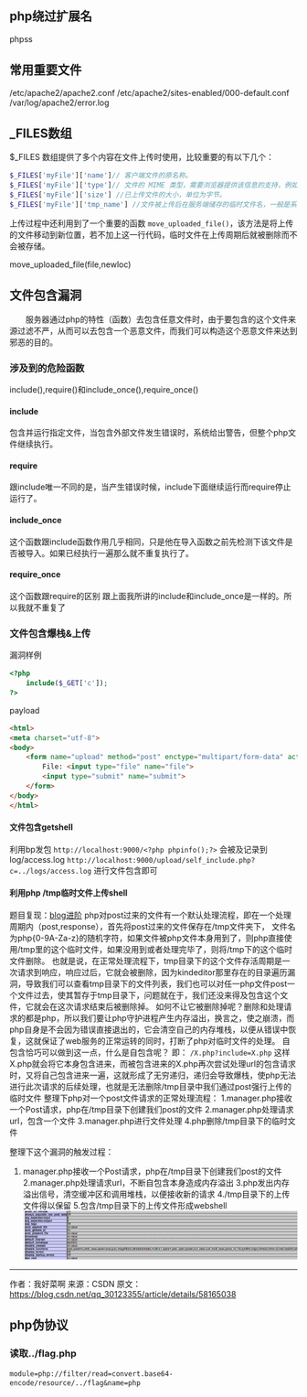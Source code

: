 ## php绕过扩展名
phpss

## 常用重要文件
/etc/apache2/apache2.conf
/etc/apache2/sites-enabled/000-default.conf
/var/log/apache2/error.log
## _FILES数组
$_FILES 数组提供了多个内容在文件上传时使用，比较重要的有以下几个：
```php
$_FILES['myFile']['name']// 客户端文件的原名称。 
$_FILES['myFile']['type']// 文件的 MIME 类型，需要浏览器提供该信息的支持，例如"image/gif"。 
$_FILES['myFile']['size'] //已上传文件的大小，单位为字节。 
$_FILES['myFile']['tmp_name'] //文件被上传后在服务端储存的临时文件名，一般是系统默认。可以在php.ini的upload_tmp_dir 指定，默认是/tmp目录。
```
上传过程中还利用到了一个重要的函数  `move_uploaded_file()`，该方法是将上传的文件移动到新位置，若不加上这一行代码，临时文件在上传周期后就被删除而不会被存储。

move_uploaded_file(file,newloc)
## 文件包含漏洞
　　服务器通过php的特性（函数）去包含任意文件时，由于要包含的这个文件来源过滤不严，从而可以去包含一个恶意文件，而我们可以构造这个恶意文件来达到邪恶的目的。
### 涉及到的危险函数
include(),require()和include_once(),require_once()
#### include
包含并运行指定文件，当包含外部文件发生错误时，系统给出警告，但整个php文件继续执行。
#### require
跟include唯一不同的是，当产生错误时候，include下面继续运行而require停止运行了。
#### include_once
这个函数跟include函数作用几乎相同，只是他在导入函数之前先检测下该文件是否被导入。如果已经执行一遍那么就不重复执行了。
#### require_once
这个函数跟require的区别 跟上面我所讲的include和include_once是一样的。所以我就不重复了


### 文件包含爆栈&上传
漏洞样例
```php
<?php
    include($_GET['c']);
?>
```
payload
```html
<html>
<meta charset="utf-8">
<body>
    <form name="upload" method="post" enctype="multipart/form-data" action="./self_include.php?c=self_include.php">
        File: <input type="file" name="file">
        <input type="submit" name="submit">
    </form>
</body>
</html>
```

#### 文件包含getshell
利用bp发包
`http://localhost:9000/<?php phpinfo();?>` 会被及记录到log/access.log
`http://localhost:9000/upload/self_include.php?c=../logs/access.log` 进行文件包含即可

#### 利用php /tmp临时文件上传shell
题目复现：[blog进阶](https://www.ichunqiu.com/battalion?t=1&r=56951)
php对post过来的文件有一个默认处理流程，即在一个处理周期内（post,response），首先将post过来的文件保存在/tmp文件夹下，
文件名为php{0-9A-Za-z}的随机字符，如果文件被php文件本身用到了，则php直接使用/tmp里的这个临时文件，如果没用到或者处理完毕了，则将/tmp下的这个临时文件删除。
也就是说，在正常处理流程下，tmp目录下的这个文件存活周期是一次请求到响应，响应过后，它就会被删除，因为kindeditor那里存在的目录遍历漏洞，导致我们可以查看tmp目录下的文件列表，我们也可以对任一php文件post一个文件过去，使其暂存于tmp目录下，问题就在于，我们还没来得及包含这个文件，它就会在这次请求结束后被删除掉。
如何不让它被删除掉呢？删除和处理请求的都是php，所以我们要让php守护进程产生内存溢出，换言之，使之崩溃，而php自身是不会因为错误直接退出的，它会清空自己的内存堆栈，以便从错误中恢复，这就保证了web服务的正常运转的同时，打断了php对临时文件的处理。
自包含恰巧可以做到这一点，什么是自包含呢？
即： `/X.php?include=X.php`
这样X.php就会将它本身包含进来，而被包含进来的X.php再次尝试处理url的包含请求时，又将自己包含进来一遍，这就形成了无穷递归，递归会导致爆栈，使php无法进行此次请求的后续处理，也就是无法删除/tmp目录中我们通过post强行上传的临时文件
整理下php对一个post文件请求的正常处理流程：
1.manager.php接收一个Post请求，php在/tmp目录下创建我们post的文件
2.manager.php处理请求url，包含一个文件
3.manager.php进行文件处理
4.php删除/tmp目录下的临时文件

整理下这个漏洞的触发过程：
1. manager.php接收一个Post请求，php在/tmp目录下创建我们post的文件
2.manager.php处理请求url，不断自包含本身造成内存溢出
3.php发出内存溢出信号，清空缓冲区和调用堆栈，以便接收新的请求
4./tmp目录下的上传文件得以保留
5.包含/tmp目录下的上传文件形成webshell
![disable functions](php/2018-11-19-08-19-37.png)
--------------------- 
作者：我好菜啊 
来源：CSDN 
原文：https://blog.csdn.net/qq_30123355/article/details/58165038 

## php伪协议

### 读取../flag.php
```
module=php://filter/read=convert.base64-encode/resource/../flag&name=php
```